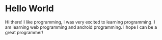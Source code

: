 # Hello World

Hi there!
I like programming, I was very excited to learning programming. I am learning web programming and android programming.
I hope I can be a great programmer!
